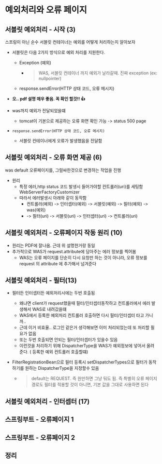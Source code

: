 # 예외처리와 오류 페이지

## 서블릿 예외처리 - 시작 (3)
  
스프링이 아닌 순수 서블릿 컨테이너는 예외를 어떻게 처리하는지 알아보자
  
- 서블릿은 다음 2가지 방식으로 예외 처리를 지원한다.
  - Exception (예외) 
    - > WAS, 서블릿 컨테이너 까지 예외가 날라갈때. 진짜 exception (ex: nullpointer)
  - response.sendError(HTTP 상태 코드, 오류 메시지)

- **오.. pdf 설명 매우 좋음. 꼭 확인 할것!! 👍**

- was까지 예외가 전달되었을떄
  -  tomcat이 기본으로 제공하는 오류 화면 확인 가능 -> status 500 page  
- `response.sendError(HTTP 상태 코드, 오류 메시지)`
  - 서블릿 컨테이너에게 오류가 발생했음을 전달함

## 서블릿 예외처리 - 오류 화면 제공 (6)

was default 오류페이지를, 그럴싸한것으로 변경하는 작업을 진행  

- 원리
  - 특정 에러,http status 코드 발생시 들어가야할 컨트롤러(uri)를 세팅함 WebServerFactoryCustomizer
  - 따라서 에러발생시 아래와 같이 동작함
    - 컨트롤러(예외) -> 인터셉터(예외) -> 서블릿(예외) -> 필터(예외) -> was(예외) 
    - -> 필터(uri) -> 서블릿(uri)  -> 인터셉터(uri)  -> 컨트롤러(uri) 

## 서블릿 예외처리 - 오류페이지 작동 원리 (10)

- 원리는 PDF에 잘나옴. 근데 위 설명한거랑 동일
- 추가적으로 WAS가 request.attribute에 담아주는 에러 정보를 찍어봄
  - WAS는 오류 페이지를 단순히 다시 요청만 하는 것이 아니라, 오류 정보를 request 의 attribute 에
    추가해서 넘겨준다

## 서블릿 예외처리 - 필터(13)

- 필터든 인터셉터든 예외처리시에는 두번 호출됨
  - 왜냐면 client가 request했을때 필터/인터셉터동작하고 컨트롤러에서 에러 발생해서 WAS로 내려갔을떄
  - WAS에서 등록한 예외처리 컨트롤러 호출하면 다시 필터/인터셉터 타고 가니까..
  - 근데 이거 비효율.. 로그인 같은거 생각해보면 이미 처리되었는데 또 처리할 필요가 없음
  - 또는 두번 호출되면 안되는 필터/인터셉터가 있을수 있음
  - 이런것을 처리하기 위해 DispatcherType을 WAS가 예외정보에 넣어서 올려준다. ( 등록한 예외 컨트롤러 호출할떄)

- FilterRegistrationBean으로 필터 등록시 setDispatcherTypes으로 필터가 동작하기를 원하는 DispatcherType을 지정할수 있음
  - > default는 REQUEST. 즉 원만하면 그냥 둬도 됨. 즉 특별히 오류 페이지 경로도 필터를 적용할 것이 아니면, 기본 값을 그대로 사용하면 된다

## 서블릿 예외처리 - 인터셉터 (17)

## 스프링부트 - 오류페이지 1

## 스프링부트 - 오류페이지 2

## 정리